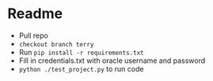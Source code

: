 # Readme
- Pull repo
- `checkout branch terry`
- Run `pip install -r requirements.txt`
- Fill in credentials.txt with oracle username and password
- `python ./test_project.py` to run code